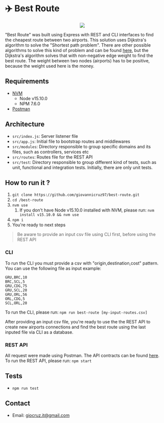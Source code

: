 # :airplane: Best Route

<p align="center">
  <img src="https://media.giphy.com/media/rDroB384ydCvK/giphy.gif">
</p>

"Best Route" was built using Express with REST and CLI interfaces to find the cheapest route between two airports. This solution uses Dijkstra's algorithm to solve the "Shortest path problem". There are other possible algorithms to solve this kind of problem and can be found [here](https://en.wikipedia.org/wiki/Shortest_path_problem), but the Dijkstra's algorithm solves that with non-negative edge weight to find the best route. The weight between two nodes (airports) has to be positive, because the weight used here is the money.

## Requirements

- [NVM](https://github.com/nvm-sh/nvm#installing-and-updating)
  - Node v15.10.0
  - NPM 7.6.0
- [Postman](https://www.postman.com/downloads/)

## Architecture

- `src/index.js`: Server listener file
- `src/app.js`: Initial file to bootstrap routes and middlewares
- `src/modules`: Directory responsible to group specific domains and its files, such as controllers, services etc
- `src/routes`: Routes file for the REST API
- `src/test`: Directory responsible to group different kind of tests, such as unit, functional and integration tests. Initially, there are only unit tests.

## How to run it ?

1. `git clone https://github.com/giovannicruz97/best-route.git`
2. `cd /best-route`
3. `nvm use`
   1. If you don't have Node v15.10.0 installed with NVM, please run: `nvm install v15.10.0 && nvm use`
4. `npm i`
5. You're ready to next steps

> Be aware to provide an input csv file using CLI first, before using the REST API

### CLI

To run the CLI you must provide a csv with "origin,destination,cost" pattern. You can use the following file as input example:

```
GRU,BRC,10
BRC,SCL,5
GRU,CDG,75
GRU,SCL,20
GRU,ORL,56
ORL,CDG,5
SCL,ORL,20
```

To run the CLI, please run: `npm run best-route [my-input-routes.csv]`

After providing an input csv file, you're ready to use the the REST API to create new airports connections and find the best route using the last inputed file via CLI as a database.

### REST API

All request were made using Postman. The API contracts can be found [here](https://documenter.getpostman.com/view/3700935/Tz5jf1T1). To run the REST API, please run: `npm start`

## Tests

- `npm run test`

## Contact

- Email: giocruz.it@gmail.com
